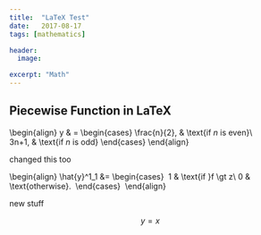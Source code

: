 ```yaml
---
title:  "LaTeX Test"
date:   2017-08-17
tags: [mathematics]

header:
  image: 

excerpt: "Math"
---
```


## Piecewise Function in LaTeX

 \begin{align} y & = \begin{cases}
 \frac{n}{2},  & \text{if $n$ is even}\\\
 3n+1, & \text{if $n$ is odd}
\end{cases}
\end{align}


changed this too

\begin{align} \hat{y}^1_1 &= \begin{cases} 
1 & \text{if }f \gt z\\
0 & \text{otherwise}.  
\end{cases}  
\end{align}

new stuff

$$y = x$$
